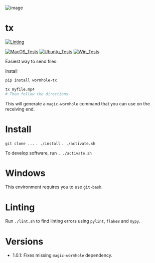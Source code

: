 ![image](https://github.com/zackees/tx/assets/6856673/9207453b-8280-4804-b63b-7382b219f37d)

# tx

[![Linting](../../actions/workflows/lint.yml/badge.svg)](../../actions/workflows/lint.yml)

[![MacOS_Tests](../../actions/workflows/push_macos.yml/badge.svg)](../../actions/workflows/push_macos.yml)
[![Ubuntu_Tests](../../actions/workflows/push_ubuntu.yml/badge.svg)](../../actions/workflows/push_ubuntu.yml)
[![Win_Tests](../../actions/workflows/push_win.yml/badge.svg)](../../actions/workflows/push_win.yml)

Easiest way to send files:

Install
```bash
pip install wormhole-tx
```

```bash
tx myfile.mp4
# Then follow the directions
```

This will generate a `magic-wormhole` command that you can use on the receiving end.

# Install

`git clone ...`
`. ./install`
`. ./activate.sh`

To develop software, run `. ./activate.sh`

# Windows

This environment requires you to use `git-bash`.

# Linting

Run `./lint.sh` to find linting errors using `pylint`, `flake8` and `mypy`.

# Versions

  * 1.0.1: Fixes missing `magic-wormhole` dependency.

